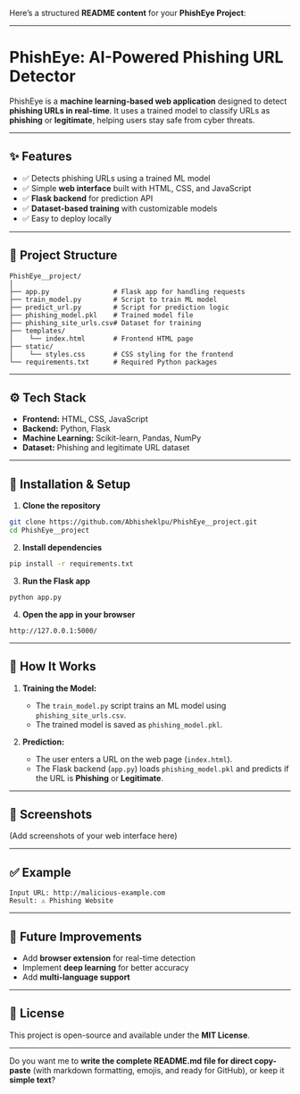 Here’s a structured **README content** for your **PhishEye Project**:

---

# **PhishEye: AI-Powered Phishing URL Detector**

PhishEye is a **machine learning-based web application** designed to detect **phishing URLs in real-time**. It uses a trained model to classify URLs as **phishing** or **legitimate**, helping users stay safe from cyber threats.

---

## **✨ Features**

* ✅ Detects phishing URLs using a trained ML model
* ✅ Simple **web interface** built with HTML, CSS, and JavaScript
* ✅ **Flask backend** for prediction API
* ✅ **Dataset-based training** with customizable models
* ✅ Easy to deploy locally

---

## **📂 Project Structure**

```
PhishEye__project/
│
├── app.py                # Flask app for handling requests
├── train_model.py        # Script to train ML model
├── predict_url.py        # Script for prediction logic
├── phishing_model.pkl    # Trained model file
├── phishing_site_urls.csv# Dataset for training
├── templates/
│    └── index.html       # Frontend HTML page
├── static/
│    └── styles.css       # CSS styling for the frontend
└── requirements.txt      # Required Python packages
```

---

## **⚙️ Tech Stack**

* **Frontend:** HTML, CSS, JavaScript
* **Backend:** Python, Flask
* **Machine Learning:** Scikit-learn, Pandas, NumPy
* **Dataset:** Phishing and legitimate URL dataset

---

## **🚀 Installation & Setup**

1. **Clone the repository**

```bash
git clone https://github.com/Abhisheklpu/PhishEye__project.git
cd PhishEye__project
```

2. **Install dependencies**

```bash
pip install -r requirements.txt
```

3. **Run the Flask app**

```bash
python app.py
```

4. **Open the app in your browser**

```
http://127.0.0.1:5000/
```

---

## **🧠 How It Works**

1. **Training the Model:**

   * The `train_model.py` script trains an ML model using `phishing_site_urls.csv`.
   * The trained model is saved as `phishing_model.pkl`.

2. **Prediction:**

   * The user enters a URL on the web page (`index.html`).
   * The Flask backend (`app.py`) loads `phishing_model.pkl` and predicts if the URL is **Phishing** or **Legitimate**.

---

## **📸 Screenshots**

(Add screenshots of your web interface here)

---

## **✅ Example**

```
Input URL: http://malicious-example.com
Result: ⚠️ Phishing Website
```

---

## **📌 Future Improvements**

* Add **browser extension** for real-time detection
* Implement **deep learning** for better accuracy
* Add **multi-language support**

---

## **📜 License**

This project is open-source and available under the **MIT License**.

---

Do you want me to **write the complete README.md file for direct copy-paste** (with markdown formatting, emojis, and ready for GitHub), or keep it **simple text**?
